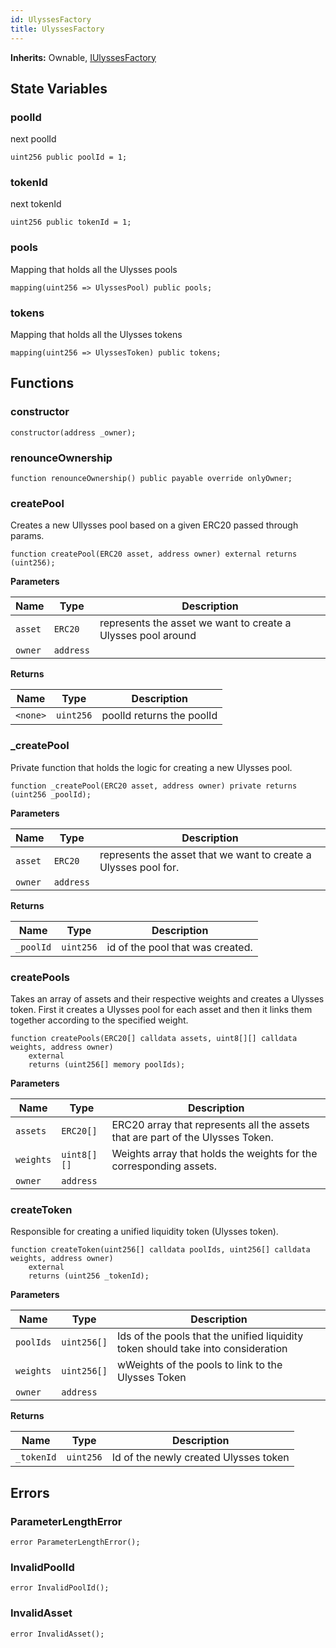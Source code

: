 ```yaml
---
id: UlyssesFactory
title: UlyssesFactory
---
```


**Inherits:**
Ownable, [IUlyssesFactory](/ulysses-amm/interfaces/IUlyssesFactory.sol/interface.IUlyssesFactory.md)


## State Variables
### poolId
next poolId


```solidity
uint256 public poolId = 1;
```


### tokenId
next tokenId


```solidity
uint256 public tokenId = 1;
```


### pools
Mapping that holds all the Ulysses pools


```solidity
mapping(uint256 => UlyssesPool) public pools;
```


### tokens
Mapping that holds all the Ulysses tokens


```solidity
mapping(uint256 => UlyssesToken) public tokens;
```


## Functions
### constructor


```solidity
constructor(address _owner);
```

### renounceOwnership


```solidity
function renounceOwnership() public payable override onlyOwner;
```

### createPool

Creates a new Ullysses pool based on a given ERC20 passed through params.


```solidity
function createPool(ERC20 asset, address owner) external returns (uint256);
```
**Parameters**

|Name|Type|Description|
|----|----|-----------|
|`asset`|`ERC20`|represents the asset we want to create a Ulysses pool around|
|`owner`|`address`||

**Returns**

|Name|Type|Description|
|----|----|-----------|
|`<none>`|`uint256`|poolId returns the poolId|


### _createPool

Private function that holds the logic for creating a new Ulysses pool.


```solidity
function _createPool(ERC20 asset, address owner) private returns (uint256 _poolId);
```
**Parameters**

|Name|Type|Description|
|----|----|-----------|
|`asset`|`ERC20`|represents the asset that we want to create a Ulysses pool for.|
|`owner`|`address`||

**Returns**

|Name|Type|Description|
|----|----|-----------|
|`_poolId`|`uint256`|id of the pool that was created.|


### createPools

Takes an array of assets and their respective weights and creates a Ulysses token.
First it creates a Ulysses pool for each asset and then it links them together
according to the specified weight.


```solidity
function createPools(ERC20[] calldata assets, uint8[][] calldata weights, address owner)
    external
    returns (uint256[] memory poolIds);
```
**Parameters**

|Name|Type|Description|
|----|----|-----------|
|`assets`|`ERC20[]`|ERC20 array that represents all the assets that are part of the Ulysses Token.|
|`weights`|`uint8[][]`|Weights array that holds the weights for the corresponding assets.|
|`owner`|`address`||


### createToken

Responsible for creating a unified liquidity token (Ulysses token).


```solidity
function createToken(uint256[] calldata poolIds, uint256[] calldata weights, address owner)
    external
    returns (uint256 _tokenId);
```
**Parameters**

|Name|Type|Description|
|----|----|-----------|
|`poolIds`|`uint256[]`|Ids of the pools that the unified liquidity token should take into consideration|
|`weights`|`uint256[]`|wWeights of the pools to link to the Ulysses Token|
|`owner`|`address`||

**Returns**

|Name|Type|Description|
|----|----|-----------|
|`_tokenId`|`uint256`|Id of the newly created Ulysses token|


## Errors
### ParameterLengthError

```solidity
error ParameterLengthError();
```

### InvalidPoolId

```solidity
error InvalidPoolId();
```

### InvalidAsset

```solidity
error InvalidAsset();
```

